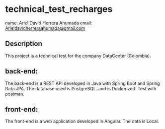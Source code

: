 # technical_test_recharges

name: Ariel David Herrera Ahumada
email: Arieldavidherreraahumada@gmail.com

## Description

This project is a technical test for the company DataCenter (Colombia).
 
## back-end:

The back-end is a REST API developed in Java with Spring Boot and Spring Data JPA. The database used is PostgreSQL. and is Dockerized.
Test with postman.

## front-end:

The front-end is a web application developed in Angular.
The data is Local.
